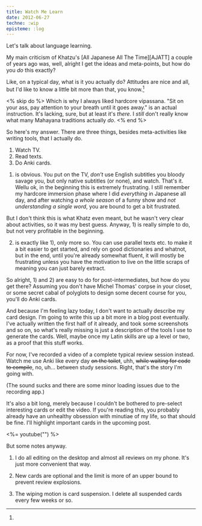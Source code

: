 ```yaml
---
title: Watch Me Learn
date: 2012-06-27
techne: :wip
episteme: :log
---
```


Let's talk about language learning.

My main criticism of Khatzu's [All Japanese All The Time][AJATT] a couple of years ago was, well, alright I get the ideas and meta-points, but how do you *do* this exactly?

Like, on a typical day, what is it you actually do? Attitudes are nice and all, but I'd like to know a little bit more than that, you know.[^do]

[^do]:
<% skip do %>
Which is why I always liked hardcore vipassana. "Sit on your ass, pay attention to your breath until it goes away." is an actual instruction. It's lacking, sure, but at least it's *there*. I *still* don't really know what many Mahayana traditions actually *do*.
<% end %>

So here's my answer. There are three things, besides meta-activities like writing tools, that I actually do.

1. Watch TV.
2. Read texts.
3. Do Anki cards.

1) is obvious. You put on the TV, *don't* use English subtitles you bloody savage you, but only native subtitles (or none), and watch. That's it. Wellu ok, in the beginning this is extremely frustrating. I still remember my hardcore immersion phase where I did *everything* in Japanese all day, and after watching *a whole season* of a funny show and *not understanding a single word*, you are bound to get a bit frustrated.

But I don't think this is what Khatz even meant, but he wasn't very clear about activities, so it was my best guess. Anyway, 1) is really simple to do, but not very profitable in the beginning.

2) is exactly like 1), only more so. You can use parallel texts etc. to make it a bit easier to get started, and rely on good dictionaries and whatnot, but in the end, until you're already somewhat fluent, it will mostly be frustrating unless you have the motivation to live on the little scraps of meaning you can just barely extract.

So alright, 1) and 2) are easy to do for post-intermediates, but how do you get there? Assuming you don't have Michel Thomas' corpse in your closet, or some secret cabal of polyglots to design some decent course for you, you'll do Anki cards.

And because I'm feeling lazy today, I don't want to actually describe my card design. I'm going to write this up a bit more in a blog post eventually. I've actually written the first half of it already, and took some screenshots and so on, so what's really missing is just a description of the tools I use to generate the cards. Well, maybe once my Latin skills are up a level or two, as a proof that this stuff works.

For now, I've recorded a video of a complete typical review session instead. Watch me use Anki like every day <del>on the toilet</del>, uhh, <del>while waiting for code to compile</del>, no, uh... between study sessions. Right, that's the story I'm going with.

(The sound sucks and there are some minor loading issues due to the recording app.)

It's also a bit long, merely because I couldn't be bothered to pre-select interesting cards or edit the video. If you're reading this, you probably already have an unhealthy obsession with minutiae of my life, so that should be fine. I'll highlight important cards in the upcoming post.

<%= youtube("") %>

But some notes anyway.

1. I do all editing on the desktop and almost all reviews on my phone. It's just more convenient that way.

2. New cards are optional and the limit is more of an upper bound to prevent review explosions.

3. The wiping motion is card suspension. I delete all suspended cards every few weeks or so.
